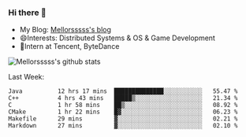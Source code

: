 ### Hi there 👋

- My Blog: [Mellorsssss's blog](https://mellorsssss.com/)
- 😄Interests: Distributed Systems & OS & Game Development
- 🤔Intern at Tencent, ByteDance


![Mellorsssss's github stats](https://github-readme-stats.vercel.app/api?username=Mellorsssss&show_icons=true&theme=radical)

<!-- ![Top Langs](https://github-readme-stats.vercel.app/api/top-langs/?username=anuraghazra&hide=javascript,html,typescript,css,glsl) -->

<!--
**Mellorsssss/Mellorsssss** is a ✨ _special_ ✨ repository because its `README.md` (this file) appears on your GitHub profile.

Here are some ideas to get you started:

- 🔭 I’m currently working on ...
- 🌱 I’m currently learning ...
- 👯 I’m looking to collaborate on ...
- 🤔 I’m looking for help with ...
- 💬 Ask me about ...
- 📫 How to reach me: ...
- 😄 Pronouns: ...
- ⚡ Fun fact: ...
-->

Last Week:
<!--START_SECTION:waka-->

```text
Java          12 hrs 17 mins  ██████████████░░░░░░░░░░░   55.47 %
C++           4 hrs 43 mins   █████▒░░░░░░░░░░░░░░░░░░░   21.34 %
C             1 hr 58 mins    ██▒░░░░░░░░░░░░░░░░░░░░░░   08.92 %
CMake         1 hr 22 mins    █▓░░░░░░░░░░░░░░░░░░░░░░░   06.23 %
Makefile      29 mins         ▓░░░░░░░░░░░░░░░░░░░░░░░░   02.21 %
Markdown      27 mins         ▓░░░░░░░░░░░░░░░░░░░░░░░░   02.10 %
```

<!--END_SECTION:waka-->
